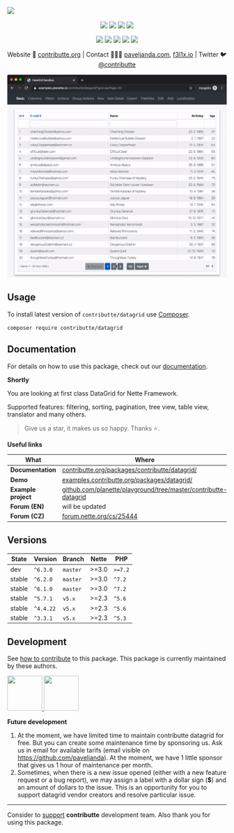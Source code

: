 ![](https://heatbadger.now.sh/github/readme/contributte/datagrid/)

<p align=center>
  <a href="https://github.com/contributte/datagrid/actions"><img src="https://badgen.net/github/checks/contributte/datagrid/master?cache=300"></a>
  <a href="https://coveralls.io/r/contributte/datagrid"><img src="https://badgen.net/coveralls/c/github/contributte/datagrid?cache=300"></a>
  <a href="https://packagist.org/packages/contributte/datagrid"><img src="https://badgen.net/packagist/dm/contributte/datagrid"></a>
  <a href="https://packagist.org/packages/contributte/datagrid"><img src="https://badgen.net/packagist/v/contributte/datagrid"></a>
</p>
<p align=center>
  <a href="https://packagist.org/packages/contributte/datagrid"><img src="https://badgen.net/packagist/php/contributte/datagrid"></a>
  <a href="https://github.com/contributte/datagrid"><img src="https://badgen.net/github/license/contributte/datagrid"></a>
  <a href="https://bit.ly/ctteg"><img src="https://badgen.net/badge/support/gitter/cyan"></a>
  <a href="https://bit.ly/cttfo"><img src="https://badgen.net/badge/support/forum/yellow"></a>
  <a href="https://contributte.org/partners.html"><img src="https://badgen.net/badge/sponsor/donations/F96854"></a>
</p>

<p align=center>
Website 🚀 <a href="https://contributte.org">contributte.org</a> | Contact 👨🏻‍💻 <a href="https://paveljanda.com">paveljanda.com</a>, <a href="https://f3l1x.io">f3l1x.io</a> | Twitter 🐦 <a href="https://twitter.com/contributte">@contributte</a>
</p>

<p align=center>
  <img src="https://github.com/contributte/datagrid/blob/master/.docs/assets/datagrid.gif">
</p>

## Usage

To install latest version of `contributte/datagrid` use [Composer](https://getcomposer.com).

```
composer require contributte/datagrid
```

## Documentation

For details on how to use this package, check out our [documentation](.docs).

**Shortly**

You are looking at first class DataGrid for Nette Framework.

Supported features: filtering, sorting, pagination, tree view, table view, translator and many others.

> Give us a star, it makes us so happy. Thanks ⭐.️

**Useful links**

| What | Where |
|-|-|
| **Documentation** | [contributte.org/packages/contributte/datagrid/](https://contributte.org/packages/contributte/datagrid/) |
| **Demo** | [examples.contributte.org/packages/datagrid/](https://examples.contributte.org/packages/datagrid/) |
| **Example project** | [github.com/planette/playground/tree/master/contributte-datagrid](https://github.com/planette/playground/tree/master/contributte-datagrid) |
| **Forum (EN)** | will be updated |
| **Forum (CZ)** | [forum.nette.org/cs/25444](https://forum.nette.org/cs/25444-ublaboo-datagrid-mocny-rychly-rozsiritelny-hezky-anglicky-dokumentovany-datagrid) |

## Versions

| State       | Version   | Branch   | Nette | PHP     |
|-------------|-----------|----------|-------|---------|
| dev         | `^6.3.0`  | `master` | >=3.0 | `>=7.2` |
| stable      | `^6.2.0`  | `master` | >=3.0 | `^7.2`  |
| stable      | `^6.1.0`  | `master` | >=3.0 | `^7.2`  |
| stable      | `^5.7.1`  | `v5.x`   | >=2.3 | `^5.6`  |
| stable      | `^4.4.22` | `v5.x`   | >=2.3 | `^5.6`  |
| stable      | `^3.3.1`  | `v5.x`   | >=2.3 | `^5.3`  |


## Development

See [how to contribute](https://contributte.org) to this package. This package is currently maintained by these authors.

<a href="https://github.com/paveljanda">
    <img width="80" height="80" src="https://avatars2.githubusercontent.com/u/1488874?v=3&s=80">
</a>

<a href="https://github.com/f3l1x">
    <img width="80" height="80" src="https://avatars0.githubusercontent.com/u/538058?v=3&s=80">
</a>


**Future development**

1) At the moment, we have limited time to maintain contributte datagrid for free. But you can create some maintenance time by sponsoring us. Ask us in email for available tarifs (email visible on https://github.com/paveljanda). At the moment, we have 1 little sponsor that gives us 1 hour of maintenance per month.
2) Sometimes, when there is a new issue opened (either with a new feature request or a bug report), we may assign a label with a dollar sign (**$**) and an amount of dollars to the issue. This is an opportunity for you to support datagrid vendor creators and resolve particular issue.

-----

Consider to [support](https://contributte.com/partners) **contributte** development team.
Also thank you for using this package.
